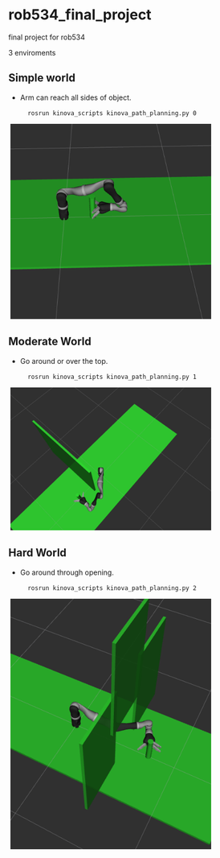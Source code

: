 # rob534_final_project
final project for rob534


3 enviroments

## Simple world 
* Arm can reach all sides of object.

        rosrun kinova_scripts kinova_path_planning.py 0
  
<image>
<img src="images/env_0.png" width="400">
</image>

## Moderate World
* Go around or over the top.
 

        rosrun kinova_scripts kinova_path_planning.py 1
        
<image>
<img src="images/env_1.png" width="400">
</image>



## Hard World
* Go around through opening.
 

        rosrun kinova_scripts kinova_path_planning.py 2
        
<image>
<img src="images/env_2.png" width="400">
</image>
